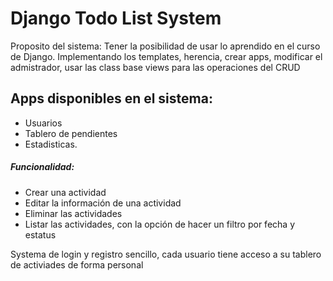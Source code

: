 # Django Todo List System

Proposito del sistema: Tener la posibilidad de usar lo aprendido en el curso de Django. 
Implementando los templates, herencia, crear apps, modificar el admistrador, usar las class base views para las operaciones del CRUD 

## Apps disponibles en el sistema:

- Usuarios
- Tablero de pendientes 
- Estadisticas.


##### Funcionalidad:

- Crear una actividad
- Editar la información de una actividad
- Eliminar las actividades 
- Listar las actividades, con la opción de hacer un filtro por fecha y estatus 


Systema de login y registro sencillo, cada usuario tiene acceso a su tablero de activiades de forma personal

 